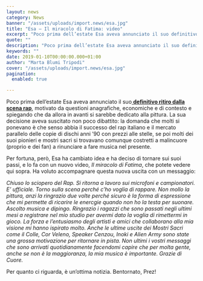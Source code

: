```yaml
---
layout: news
category: News
banner: "/assets/uploads/import.news/esa.jpg"
title: "Esa – Il miracolo di Fatima: video"
excerpt: "Poco prima dell’estate Esa aveva annunciato il suo definitivo ritiro dalla scena rap,  motivato da questioni anagrafiche, economiche e di contesto e spiegando che da allora in avanti si sarebbe dedicato alla pittura. La sua decisione aveva suscitato non poco dibattito: la domanda che molti si ponevano è che senso abbia il successo del rap [&hellip"
quote: ""
description: "Poco prima dell’estate Esa aveva annunciato il suo definitivo ritiro dalla scena rap,  motivato da questioni anagrafiche, economiche e di contesto e spiegando che da allora in avanti si sarebbe dedicato alla pittura. La sua decisione aveva suscitato non poco dibattito: la domanda che molti si ponevano è che senso abbia il successo del rap [&hellip"
keywords: ""
date: 2019-01-10T00:00:00.000+01:00
author: "Marta Blumi Tripodi"
cover: "/assets/uploads/import.news/esa.jpg"
pagination:
  enabled: true

---
```


Poco prima dell’estate Esa aveva annunciato il suo[ **definitivo ritiro dalla scena rap**](https://hotmc.com/esa-si-ritira-dal-rap-ma-continua-a-fare-lartista-ed-e-un-peccato-per-tutti-noi/), motivato da questioni anagrafiche, economiche e di contesto e spiegando che da allora in avanti si sarebbe dedicato alla pittura. La sua decisione aveva suscitato non poco dibattito: la domanda che molti si ponevano è che senso abbia il successo del rap italiano e il mercato parallelo delle copie di dischi anni ’90 con prezzi alle stelle, se poi molti dei suoi pionieri e mostri sacri si trovavano comunque costretti a malincuore (proprio e dei fan) a rinunciare a fare musica nel presente.

Per fortuna, però, Esa ha cambiato idea e ha deciso di tornare sui suoi passi, e lo fa con un nuovo video, _Il miracolo di Fatima_, che potete vedere qui sopra. Ha voluto accompagnare questa nuova uscita con un messaggio:

_Chiuso lo sciopero del Rap. Si ritorna a lavoro sui microfoni e campionatori. E’ ufficiale. Torno sulla scena perché c’ho voglia di rappare. Non mollo la pittura, anzi la ringrazio due volte perché sicuro è la forma di espressione che mi permette di ricarire le enercgie quando non ho la testa per suonare. Ascolto musica e dipingo. Ringrazio i ragazzi che sono passati negli ultimi mesi a registrare nel mio studio per avermi dato la voglia di rimettermi in gioco. La forza e l’entusiasmo degli artisti e amici che collaborano alla mia visione mi hanno ispirato molto. Anche le ultime uscite dei Mostri Sacri come il Colle, Cor Veleno, Speaker Cenzou, Inoki e Alien Army sono state una grossa motivazione per ritornare in pista. Non ultimi i vostri messaggi che sono arrivati quotidianamente facendomi capire che per molta gente, anche se non è la maggioranza, la mia musica è importante. Grazie di Cuore._

Per quanto ci riguarda, è un’ottima notizia. Bentornato, Prez!